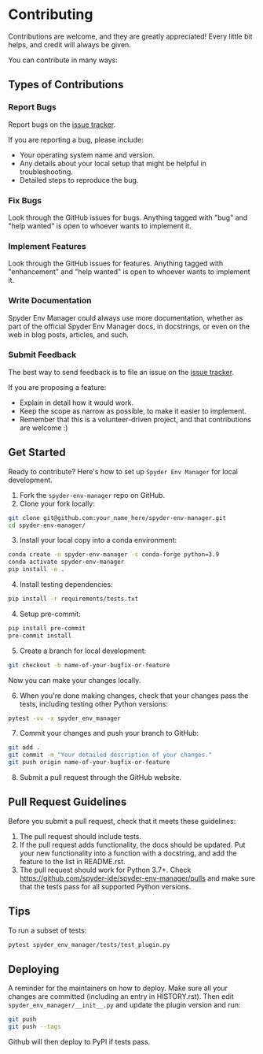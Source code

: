 # Contributing

Contributions are welcome, and they are greatly appreciated! Every little bit
helps, and credit will always be given.

You can contribute in many ways:

## Types of Contributions

### Report Bugs

Report bugs on the [issue tracker](https://github.com/spyder-ide/spyder-env-manager/issues).

If you are reporting a bug, please include:

* Your operating system name and version.
* Any details about your local setup that might be helpful in troubleshooting.
* Detailed steps to reproduce the bug.

### Fix Bugs

Look through the GitHub issues for bugs. Anything tagged with "bug" and "help
wanted" is open to whoever wants to implement it.

### Implement Features

Look through the GitHub issues for features. Anything tagged with "enhancement"
and "help wanted" is open to whoever wants to implement it.

### Write Documentation

Spyder Env Manager could always use more documentation, whether as part of the
official Spyder Env Manager docs, in docstrings, or even on the web in blog posts,
articles, and such.

### Submit Feedback

The best way to send feedback is to file an issue on the [issue tracker](https://github.com/spyder-ide/spyder-env-manager/issues).

If you are proposing a feature:

* Explain in detail how it would work.
* Keep the scope as narrow as possible, to make it easier to implement.
* Remember that this is a volunteer-driven project, and that contributions
  are welcome :)

## Get Started

Ready to contribute? Here's how to set up `Spyder Env Manager` for local development.

1. Fork the `spyder-env-manager` repo on GitHub.
2. Clone your fork locally:

```bash
git clone git@github.com:your_name_here/spyder-env-manager.git
cd spyder-env-manager/
```

3. Install your local copy into a conda environment:

```bash
conda create -n spyder-env-manager -c conda-forge python=3.9
conda activate spyder-env-manager
pip install -e .
```

4. Install testing dependencies:

```bash
pip install -r requirements/tests.txt
```

4. Setup pre-commit:

```bash
pip install pre-commit
pre-commit install
```

5. Create a branch for local development:

```bash
git checkout -b name-of-your-bugfix-or-feature
```

Now you can make your changes locally.

6. When you're done making changes, check that your changes pass the tests, including testing other Python versions:

```bash
pytest -vv -x spyder_env_manager
```

7. Commit your changes and push your branch to GitHub:

```bash
git add .
git commit -m "Your detailed description of your changes."
git push origin name-of-your-bugfix-or-feature
```

8. Submit a pull request through the GitHub website.

## Pull Request Guidelines

Before you submit a pull request, check that it meets these guidelines:

1. The pull request should include tests.
2. If the pull request adds functionality, the docs should be updated. Put
   your new functionality into a function with a docstring, and add the
   feature to the list in README.rst.
3. The pull request should work for Python 3.7+. Check
   https://github.com/spyder-ide/spyder-env-manager/pulls
   and make sure that the tests pass for all supported Python versions.

## Tips

To run a subset of tests:

```bash
pytest spyder_env_manager/tests/test_plugin.py
```

## Deploying

A reminder for the maintainers on how to deploy.
Make sure all your changes are committed (including an entry in HISTORY.rst).
Then edit `spyder_env_manager/__init__.py` and update the plugin version and run:

```bash
git push
git push --tags
```

Github will then deploy to PyPI if tests pass.
